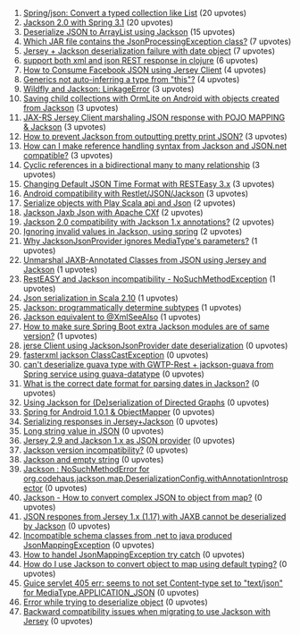 1. [Spring/json: Convert a typed collection like List<MyPojo>](http://stackoverflow.com/questions/6173182) (20 upvotes)  
2. [Jackson 2.0 with Spring 3.1](http://stackoverflow.com/questions/10420040) (20 upvotes)  
3. [Deserialize JSON to ArrayList<POJO> using Jackson](http://stackoverflow.com/questions/9829403) (15 upvotes)  
4. [Which JAR file contains the JsonProcessingException class?](http://stackoverflow.com/questions/14423638) (7 upvotes)  
5. [Jersey + Jackson deserialization failure with date object](http://stackoverflow.com/questions/4788175) (7 upvotes)  
6. [support both xml and json REST response in clojure](http://stackoverflow.com/questions/9959511) (6 upvotes)  
7. [How to Consume Facebook JSON using Jersey Client](http://stackoverflow.com/questions/9914015) (4 upvotes)  
8. [Generics not auto-inferring a type from "this"?](http://stackoverflow.com/questions/11509521) (4 upvotes)  
9. [Wildfly and Jackson: LinkageError](http://stackoverflow.com/questions/22183809) (3 upvotes)  
10. [Saving child collections with OrmLite on Android with objects created from Jackson](http://stackoverflow.com/questions/17225792) (3 upvotes)  
11. [JAX-RS Jersey Client marshaling JSON response with POJO MAPPING & Jackson](http://stackoverflow.com/questions/10924984) (3 upvotes)  
12. [How to prevent Jackson from outputting pretty print JSON?](http://stackoverflow.com/questions/11851996) (3 upvotes)  
13. [How can I make reference handling syntax from Jackson and JSON.net compatible?](http://stackoverflow.com/questions/25491595) (3 upvotes)  
14. [Cyclic references in a bidirectional many to many relationship](http://stackoverflow.com/questions/13630096) (3 upvotes)  
15. [Changing Default JSON Time Format with RESTEasy 3.x](http://stackoverflow.com/questions/19229341) (3 upvotes)  
16. [Android compatibility with Restlet/JSON/Jackson](http://stackoverflow.com/questions/2985045) (3 upvotes)  
17. [Serialize objects with Play Scala api and Json](http://stackoverflow.com/questions/14033589) (2 upvotes)  
18. [Jackson Jaxb Json with Apache CXf](http://stackoverflow.com/questions/7416816) (2 upvotes)  
19. [Jackson 2.0 compatibility with Jackson 1.x annotations?](http://stackoverflow.com/questions/12461760) (2 upvotes)  
20. [Ignoring invalid values in Jackson, using spring](http://stackoverflow.com/questions/15071236) (2 upvotes)  
21. [Why JacksonJsonProvider ignores MediaType's parameters?](http://stackoverflow.com/questions/18805321) (1 upvotes)  
22. [Unmarshal JAXB-Annotated Classes from JSON using Jersey and Jackson](http://stackoverflow.com/questions/7982592) (1 upvotes)  
23. [RestEASY and Jackson incompatibility - NoSuchMethodException](http://stackoverflow.com/questions/21780208) (1 upvotes)  
24. [Json serialization in Scala 2.10](http://stackoverflow.com/questions/15957649) (1 upvotes)  
25. [Jackson: programmatically determine subtypes](http://stackoverflow.com/questions/19127341) (1 upvotes)  
26. [Jackson equivalent to @XmlSeeAlso](http://stackoverflow.com/questions/11985680) (1 upvotes)  
27. [How to make sure Spring Boot extra Jackson modules are of same version?](http://stackoverflow.com/questions/25184556) (1 upvotes)  
28. [jerse Client using JacksonJsonProvider date deserialization](http://stackoverflow.com/questions/13347891) (0 upvotes)  
29. [fasterxml jackson ClassCastException](http://stackoverflow.com/questions/25420810) (0 upvotes)  
30. [can't deserialize guava type with GWTP-Rest + jackson-guava from Spring service using guava-datatype](http://stackoverflow.com/questions/25383482) (0 upvotes)  
31. [What is the correct date format for parsing dates in Jackson?](http://stackoverflow.com/questions/18240599) (0 upvotes)  
32. [Using Jackson for (De)serialization of Directed Graphs](http://stackoverflow.com/questions/24956164) (0 upvotes)  
33. [Spring for Android 1.0.1 & ObjectMapper](http://stackoverflow.com/questions/23616949) (0 upvotes)  
34. [Serializing responses in Jersey+Jackson](http://stackoverflow.com/questions/13473504) (0 upvotes)  
35. [Long string value in JSON](http://stackoverflow.com/questions/16014616) (0 upvotes)  
36. [Jersey 2.9 and Jackson 1.x as JSON provider](http://stackoverflow.com/questions/23904988) (0 upvotes)  
37. [Jackson version incompatibility?](http://stackoverflow.com/questions/14956054) (0 upvotes)  
38. [Jackson and empty string](http://stackoverflow.com/questions/17099806) (0 upvotes)  
39. [Jackson : NoSuchMethodError for org.codehaus.jackson.map.DeserializationConfig.withAnnotationIntrospector](http://stackoverflow.com/questions/17357845) (0 upvotes)  
40. [Jackson - How to convert complex JSON to object from map?](http://stackoverflow.com/questions/12335886) (0 upvotes)  
41. [JSON respones from Jersey 1.x (1.17) with JAXB cannot be deserialized by Jackson](http://stackoverflow.com/questions/23575414) (0 upvotes)  
42. [Incompatible schema classes from .net to java produced JsonMappingException](http://stackoverflow.com/questions/22015743) (0 upvotes)  
43. [How to handel JsonMappingException try catch](http://stackoverflow.com/questions/24428799) (0 upvotes)  
44. [How do I use Jackson to convert object to map using default typing?](http://stackoverflow.com/questions/7956983) (0 upvotes)  
45. [Guice servlet 405 err: seems to not set Content-type set to "text/json" for MediaType.APPLICATION_JSON](http://stackoverflow.com/questions/7041578) (0 upvotes)  
46. [Error while trying to deserialize object](http://stackoverflow.com/questions/24738579) (0 upvotes)  
47. [Backward compatibility issues when migrating to use Jackson with Jersey](http://stackoverflow.com/questions/14761444) (0 upvotes)  
